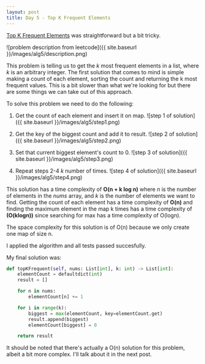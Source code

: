 ```yaml
---
layout: post
title: Day 5 - Top K Frequent Elements
---
```

[Top K Frequent Elements](https://leetcode.com/problems/top-k-frequent-elements/description/) was straightforward but a bit tricky.

![problem description from leetcode]({{ site.baseurl }}/images/alg5/description.png)

This problem is telling us to get the _k_ most frequent elements in a list, where _k_ is an arbitrary integer.
The first solution that comes to mind is simple making a count of each element, sorting the count and returning the k most frequent values. This is a bit slower than what we're looking for but there are some things we can take out of this approach.

To solve this problem we need to do the following:
1. Get the count of each element and insert it on map.
![step 1 of solution]({{ site.baseurl }}/images/alg5/step1.png)

2. Get the key of the biggest count and add it to result.
![step 2 of solution]({{ site.baseurl }}/images/alg5/step2.png)

3. Set that current biggest element's count to 0.
![step 3 of solution]({{ site.baseurl }}/images/alg5/step3.png)

4. Repeat steps 2-4 _k_ number of times.
![step 4 of solution]({{ site.baseurl }}/images/alg5/step4.png)

This solution has a time complexity of **O(n + k log n)** where _n_ is the number of elements in the _nums_ array, and _k_ is the number of elements we want to find. Getting the count of each element has a time complexity of **O(n)** and finding the maximum element in the map k times has a time complexity of **(O(klogn))** since searching for max has a time complexity of O(logn).

The space complexity for this solution is of O(n) because we only create one map of size n.

I applied the algorithm and all tests passed succesfully.

My final solution was:

```python
def topKFrequent(self, nums: List[int], k: int) -> List[int]:
    elementCount = defaultdict(int)
    result = []

    for n in nums:
        elementCount[n] += 1

    for i in range(k):
        biggest = max(elementCount, key=elementCount.get)
        result.append(biggest)
        elementCount[biggest] = 0

    return result
```

It should be noted that there's actually a O(n) solution for this problem, albeit a bit more complex. I'll talk about it in the next post.
